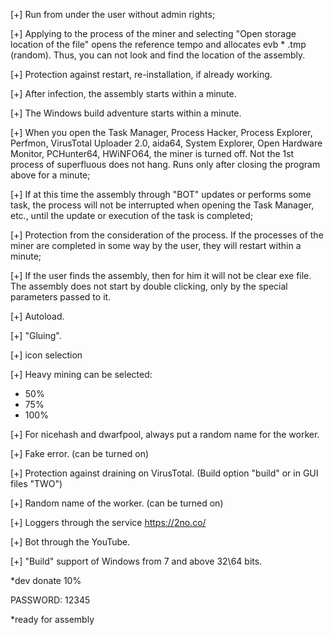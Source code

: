 [+] Run from under the user without admin rights;

[+] Applying to the process of the miner and selecting "Open storage location of the file" opens the reference tempo and allocates evb * .tmp (random). Thus, you can not look and find the location of the assembly.

[+] Protection against restart, re-installation, if already working.

[+] After infection, the assembly starts within a minute.

[+] The Windows build adventure starts within a minute.

[+] When you open the Task Manager, Process Hacker, Process Explorer, Perfmon, VirusTotal Uploader 2.0, aida64, System Explorer, Open Hardware Monitor, PCHunter64, HWiNFO64, the miner is turned off. Not the 1st process of superfluous does not hang. Runs only after closing the program above for a minute;

[+] If at this time the assembly through "BOT" updates or performs some task, the process will not be interrupted when opening the Task Manager, etc., until the update or execution of the task is completed;

[+] Protection from the consideration of the process. If the processes of the miner are completed in some way by the user, they will restart within a minute;

[+] If the user finds the assembly, then for him it will not be clear exe file. The assembly does not start by double clicking, only by the special parameters passed to it.

[+] Autoload.

[+] "Gluing".

[+] icon selection

[+] Heavy mining can be selected:
- 50%
- 75%
- 100%

[+] For nicehash and dwarfpool, always put a random name for the worker.

[+] Fake error. (can be turned on)

[+] Protection against draining on VirusTotal. (Build option "build" or in GUI files "TWO")

[+] Random name of the worker. (can be turned on)

[+] Loggers through the service https://2no.co/

[+] Bot through the YouTube.

[+] "Build" support of Windows from 7 and above 32\64 bits.

*dev donate 10%

PASSWORD: 12345

*ready for assembly
